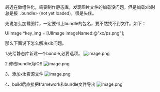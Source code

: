 最近在做组件化，需要制作静态库，发现图片文件的加载没问题，但是加载xib时总是报  .bundle> (not yet loaded)，很是头疼。

先说怎么加载图片，一定要带上bundle的包名，要不然找不到文件。如下：

UIImage *key_img = [UIImage imageNamed:@"xx/ps.png"];

那么下面说下怎么解决xib问题。

1.先给静态库新建一个bundle,必要选项。
![image.png](https://upload-images.jianshu.io/upload_images/1648908-73f6456c728c5568.png?imageMogr2/auto-orient/strip%7CimageView2/2/w/1240)

2.修改bundle为iOS
![image.png](https://upload-images.jianshu.io/upload_images/1648908-c9c2abfa85537f19.png?imageMogr2/auto-orient/strip%7CimageView2/2/w/1240)

3、添加xib资源文件
![image.png](https://upload-images.jianshu.io/upload_images/1648908-4350df0f8ae0bbb6.png?imageMogr2/auto-orient/strip%7CimageView2/2/w/1240)

4、build后直接把framework和bundle文件导出
![image.png](https://upload-images.jianshu.io/upload_images/1648908-b5aa4de007e46030.png?imageMogr2/auto-orient/strip%7CimageView2/2/w/1240)
